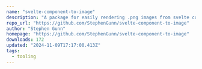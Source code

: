 ```yaml
---
name: "svelte-component-to-image"
description: "A package for easily rendering .png images from svelte components in SvelteKit. Inspired by Vercel's OG Image Generation tool."
repo_url: "https://github.com/StephenGunn/svelte-component-to-image"
author: "Stephen Gunn"
homepage: "https://github.com/StephenGunn/svelte-component-to-image"
downloads: 172
updated: "2024-11-09T17:17:00.413Z"
tags: 
  - tooling
---
```

